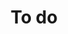 ---
translationKey: "to-do"
title: "To do"
description: "Things to do leading to Quetzal's first test release"
---